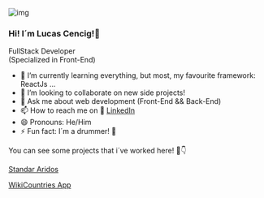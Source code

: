 
![img](https://i0.wp.com/www.pedrodelanube.com/wp-content/uploads/2021/10/the-benefits-of-reactjs-main-min.jpg)
### Hi! I´m Lucas Cencig!👋

FullStack Developer <br>
(Specialized in Front-End)

- 🌱 I’m currently learning everything, but most, my favourite framework:  ReactJs ...
- 👯 I’m looking to collaborate on new side projects!
- 💬 Ask me about web development (Front-End && Back-End)
- 📫 How to reach me on 🔗 [LinkedIn](https://www.linkedin.com/in/lucas-cencig-aa4a001b6/)
- 😄 Pronouns: He/Him
- ⚡ Fun fact: I´m a drummer! 🥁 

You can see some projects that i´ve worked here! 🔽👇

[Standar Aridos](https://standararidos.com/)

[WikiCountries App](https://wikicountriesapp.vercel.app/)

